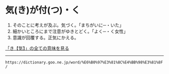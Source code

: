 # 気(き)が付(つ)・く
1.  そのことに考えが及ぶ。気づく。「まちがいに─・いた」
2.  細かいところにまで注意がゆきとどく。「よく─・く女性」
3.  意識が回覆する。正気にかえる。
    

[「き【気】」の全ての意味を見る](https://dictionary.goo.ne.jp/word/%E6%B0%97_%28%E3%81%8D%29/#jn-50061)

---
`https://dictionary.goo.ne.jp/word/%E6%B0%97%E3%81%8C%E4%BB%98%E3%81%8F/`
